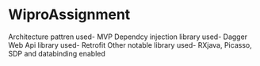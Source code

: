 # WiproAssignment
Architecture pattren used- MVP
Dependcy injection library used- Dagger
Web Api library used- Retrofit
Other notable library used- RXjava, Picasso, SDP
and databinding enabled
